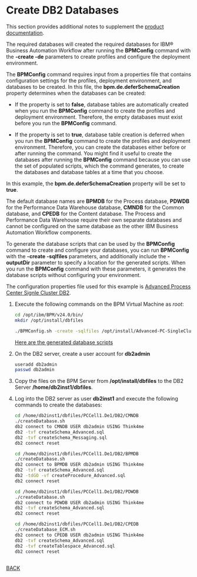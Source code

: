 # Create DB2 Databases

This section provides additional notes to supplement the [product documentation](https://www.ibm.com/docs/en/baw/24.x?topic=command-creating-db2-databases).

The required databases will created the required databases for IBM® Business Automation Workflow after running the **BPMConfig** command with the **-create -de** parameters to create profiles and configure the deployment environment.

The **BPMConfig** command requires input from a properties file that contains configuration settings for the profiles, deployment environment, and databases to be created. In this file, the **bpm.de.deferSchemaCreation** property determines when the databases can be created:

* If the property is set to **false**, database tables are automatically created when you run the **BPMConfig** command to create the profiles and deployment environment. Therefore, the empty databases must exist before you run the **BPMConfig** command.

* If the property is set to **true**, database table creation is deferred when you run the **BPMConfig** command to create the profiles and deployment environment. Therefore, you can create the databases either before or after running the command. You might find it useful to create the databases after running the **BPMConfig** command because you can use the set of populated scripts, which the command generates, to create the databases and database tables at a time that you choose.

In this example, the **bpm.de.deferSchemaCreation** property will be set to **true**.

The default database names are **BPMDB** for the Process database, **PDWDB** for the Performance Data Warehouse database, **CMNDB** for the Common database, and **CPEDB** for the Content database. The Process and Performance Data Warehouse require their own separate databases and cannot be configured on the same database as the other IBM Business Automation Workflow components.

To generate the database scripts that can be used by the **BPMConfig** command to create and configure your databases, you can run **BPMConfig** with the **-create -sqlfiles** parameters, and additionally include the **-outputDir** parameter to specify a location for the generated scripts. When you run the **BPMConfig** command with these parameters, it generates the database scripts without configuring your environment.

The configuration properties file used for this example is [Advanced Process Center Signle Cluster DB2](./Advanced-PC-SingleCluster-DB2.properties).

1. Execute the following commands on the BPM Virtual Machine as _root_:

   ```sh
   cd /opt/ibm/BPM/v24.0/bin/
   mkdir /opt/install/dbfiles

   ./BPMConfig.sh -create -sqlfiles /opt/install/Advanced-PC-SingleCluster-DB2.properties -outputDir /opt/install/dbfiles/
   ```

   [Here are the generated database scripts](./dbfiles/)

2. On the DB2 server, create a user account for **db2admin**

   ```sh
   useradd db2admin
   passwd db2admin
   ```

3. Copy the files on the BPM Server from **/opt/install/dbfiles** to the DB2 Server **/home/db2inst1/dbfiles**.

4. Log into the DB2 server as user **db2inst1** and execute the following commands to create the databases:

   ```sh
   cd /home/db2inst1/dbfiles/PCCell1.De1/DB2/CMNDB
   ./createDatabase.sh
   db2 connect to CMNDB USER db2admin USING Think4me
   db2 -tvf createSchema_Advanced.sql
   db2 -tvf createSchema_Messaging.sql
   db2 connect reset

   cd /home/db2inst1/dbfiles/PCCell1.De1/DB2/BPMDB
   ./createDatabase.sh
   db2 connect to BPMDB USER db2admin USING Think4me
   db2 -tvf createSchema_Advanced.sql
   db2 -tdGO -vf createProcedure_Advanced.sql
   db2 connect reset

   cd /home/db2inst1/dbfiles/PCCell1.De1/DB2/PDWDB
   ./createDatabase.sh
   db2 connect to PDWDB USER db2admin USING Think4me
   db2 -tvf createSchema_Advanced.sql
   db2 connect reset

   cd /home/db2inst1/dbfiles/PCCell1.De1/DB2/CPEDB
   ./createDatabase_ECM.sh
   db2 connect to CPEDB USER db2admin USING Think4me
   db2 -tvf createSchema_Advanced.sql
   db2 -tvf createTablespace_Advanced.sql
   db2 connect reset
  
   ```

[BACK](./install-traditional.md)
